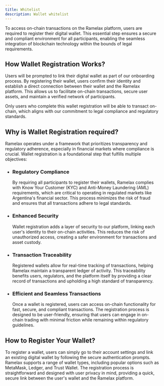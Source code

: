 ```yaml
---
title: Whitelist
description: Wallet whitelist
---
```




To access on-chain transactions on the Ramelax platform, users are required to register their digital wallet. This essential step ensures a secure and compliant environment for all participants, enabling the seamless integration of blockchain technology within the bounds of legal requirements.


## How Wallet Registration Works?

Users will be prompted to link their digital wallet as part of our onboarding process. By registering their wallet, users confirm their identity and establish a direct connection between their wallet and the Ramelax platform. This allows us to facilitate on-chain transactions, secure user assets, and maintain a verified network of participants.

Only users who complete this wallet registration will be able to transact on-chain, which aligns with our commitment to legal compliance and regulatory standards.


## Why is Wallet Registration required?

Ramelax operates under a framework that prioritizes transparency and regulatory adherence, especially in financial markets where compliance is crucial. Wallet registration is a foundational step that fulfills multiple objectives:


- ### Regulatory Compliance

    By requiring all participants to register their wallets, Ramelax complies with Know Your Customer (KYC) and Anti-Money Laundering (AML) requirements, which are critical to operating in regulated markets like Argentina's financial sector. This process minimizes the risk of fraud and ensures that all transactions adhere to legal standards.


- ### Enhanced Security

    Wallet registration adds a layer of security to our platform, linking each user's identity to their on-chain activities. This reduces the risk of unauthorized access, creating a safer environment for transactions and asset custody.


- ### Transaction Traceability

    Registered wallets allow for real-time tracking of transactions, helping Ramelax maintain a transparent ledger of activity. This traceability benefits users, regulators, and the platform itself by providing a clear record of transactions and upholding a high standard of transparency.


- ### Efficient and Seamless Transactions

    Once a wallet is registered, users can access on-chain functionality for fast, secure, and compliant transactions. The registration process is designed to be user-friendly, ensuring that users can engage in on-chain trading with minimal friction while remaining within regulatory guidelines.


## How to Register Your Wallet?

To register a wallet, users can simply go to their account settings and link an existing digital wallet by following the secure authentication prompts. Ramelax supports a range of wallet types, including popular options such as MetaMask, Ledger, and Trust Wallet. The registration process is straightforward and designed with user privacy in mind, providing a quick, secure link between the user's wallet and the Ramelax platform.